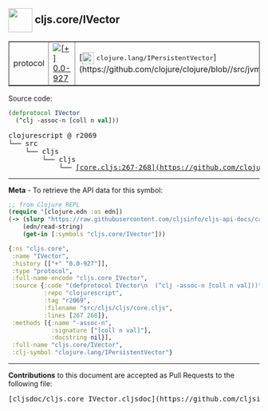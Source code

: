 ## <img width="48px" valign="middle" src="http://i.imgur.com/Hi20huC.png"> cljs.core/IVector

 <table border="1">
<tr>

<td>protocol</td>
<td><a href="https://github.com/cljsinfo/cljs-api-docs/tree/0.0-927"><img valign="middle" alt="[+] 0.0-927" src="https://img.shields.io/badge/+-0.0--927-lightgrey.svg"></a> </td>
<td>
[<img height="24px" valign="middle" src="http://i.imgur.com/1GjPKvB.png"> <samp>clojure.lang/IPersistentVector</samp>](https://github.com/clojure/clojure/blob//src/jvm/clojure/lang/IPersistentVector.java)
</td>
</tr>
</table>






Source code:

```clj
(defprotocol IVector
  (^clj -assoc-n [coll n val]))
```

 <pre>
clojurescript @ r2069
└── src
    └── cljs
        └── cljs
            └── <ins>[core.cljs:267-268](https://github.com/clojure/clojurescript/blob/r2069/src/cljs/cljs/core.cljs#L267-L268)</ins>
</pre>


---

__Meta__ - To retrieve the API data for this symbol:

```clj
;; from Clojure REPL
(require '[clojure.edn :as edn])
(-> (slurp "https://raw.githubusercontent.com/cljsinfo/cljs-api-docs/catalog/cljs-api.edn")
    (edn/read-string)
    (get-in [:symbols "cljs.core/IVector"]))
```

```clj
{:ns "cljs.core",
 :name "IVector",
 :history [["+" "0.0-927"]],
 :type "protocol",
 :full-name-encode "cljs.core_IVector",
 :source {:code "(defprotocol IVector\n  (^clj -assoc-n [coll n val]))",
          :repo "clojurescript",
          :tag "r2069",
          :filename "src/cljs/cljs/core.cljs",
          :lines [267 268]},
 :methods [{:name "-assoc-n",
            :signature ["[coll n val]"],
            :docstring nil}],
 :full-name "cljs.core/IVector",
 :clj-symbol "clojure.lang/IPersistentVector"}

```

---

__Contributions__ to this document are accepted as Pull Requests to the following file:

 <pre>
[cljsdoc/cljs.core_IVector.cljsdoc](https://github.com/cljsinfo/cljs-api-docs/blob/master/cljsdoc/cljs.core_IVector.cljsdoc)
</pre>

